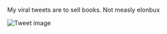 My viral tweets are to sell books. Not measly elonbux


![Tweet image](/assets/crosspoast/Gxx4kJvawAA1EXP.jpg)

